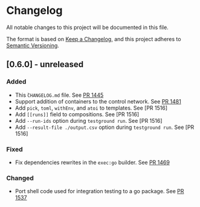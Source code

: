 # Changelog
All notable changes to this project will be documented in this file.

The format is based on [Keep a Changelog](https://keepachangelog.com/en/1.0.0/),
and this project adheres to [Semantic Versioning](https://semver.org/spec/v2.0.0.html).

## [0.6.0] - unreleased
### Added
- This ̀`CHANGELOG.md` file. See [PR 1445]
- Support addition of containers to the control network. See [PR 1481]
- Add `pick`, `toml`, `withEnv`, and `atoi` to templates. See [PR 1516]
- Add `[[runs]]` field to compositions. See [PR 1516]
- Add `--run-ids` option during `testground run`. See [PR 1516]
- Add `--result-file ./output.csv` option during `testground run`. See [PR 1516]

### Fixed
- Fix dependencies rewrites in the `exec:go` builder. See [PR 1469]


### Changed
- Port shell code used for integration testing to a go package. See [PR 1537]

[PR 1445]: https://github.com/testground/testground/pull/1445
[PR 1469]: https://github.com/testground/testground/pull/1469
[PR 1481]: https://github.com/testground/testground/pull/1481
[PR 1537]: https://github.com/testground/testground/pull/1537